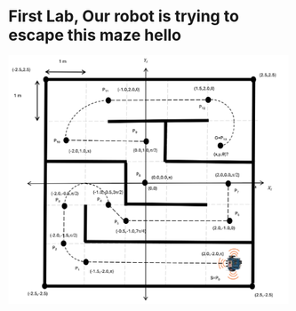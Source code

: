 # First Lab, Our robot is trying to escape this maze  hello
![MazeForLab1.png](Lab%201/MazeForLab1.png)